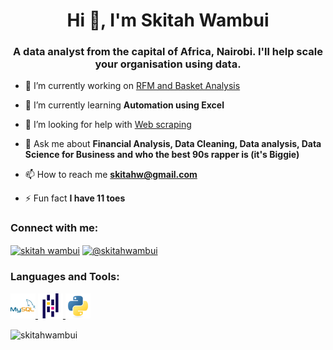 <h1 align="center">Hi 👋, I'm Skitah Wambui</h1>
<h3 align="center">A data analyst from the capital of Africa, Nairobi. I'll help scale your organisation using data.</h3>

- 🔭 I’m currently working on [RFM and Basket Analysis](https://github.com/SkitahWambui/RFM-BASKET-ANALYSIS-USING-SQL)

- 🌱 I’m currently learning **Automation using Excel**

- 🤝 I’m looking for help with [Web scraping](https://github.com/SkitahWambui/Webscraping-with-Power-BI)

- 💬 Ask me about **Financial Analysis, Data Cleaning, Data analysis, Data Science for Business and who the best 90s rapper is (it's Biggie)**

- 📫 How to reach me **skitahw@gmail.com**

- ⚡ Fun fact **I have 11 toes**

<h3 align="left">Connect with me:</h3>
<p align="left">
<a href="https://linkedin.com/in/skitah wambui" target="blank"><img align="center" src="https://raw.githubusercontent.com/rahuldkjain/github-profile-readme-generator/master/src/images/icons/Social/linked-in-alt.svg" alt="skitah wambui" height="30" width="40" /></a>
<a href="https://medium.com/@skitahwambui" target="blank"><img align="center" src="https://raw.githubusercontent.com/rahuldkjain/github-profile-readme-generator/master/src/images/icons/Social/medium.svg" alt="@skitahwambui" height="30" width="40" /></a>
</p>

<h3 align="left">Languages and Tools:</h3>
<p align="left"> <a href="https://www.mysql.com/" target="_blank" rel="noreferrer"> <img src="https://raw.githubusercontent.com/devicons/devicon/master/icons/mysql/mysql-original-wordmark.svg" alt="mysql" width="40" height="40"/> </a> <a href="https://pandas.pydata.org/" target="_blank" rel="noreferrer"> <img src="https://raw.githubusercontent.com/devicons/devicon/2ae2a900d2f041da66e950e4d48052658d850630/icons/pandas/pandas-original.svg" alt="pandas" width="40" height="40"/> </a> <a href="https://www.python.org" target="_blank" rel="noreferrer"> <img src="https://raw.githubusercontent.com/devicons/devicon/master/icons/python/python-original.svg" alt="python" width="40" height="40"/> </a> </p>

<p><img align="center" src="https://github-readme-stats.vercel.app/api/top-langs?username=skitahwambui&show_icons=true&locale=en&layout=compact" alt="skitahwambui" /></p>


<!--
**SkitahWambui/SkitahWambui** is a ✨ _special_ ✨ repository because its `README.md` (this file) appears on your GitHub profile.

Here are some ideas to get you started:

- 🔭 I’m currently working on ...
- 🌱 I’m currently learning ...
- 👯 I’m looking to collaborate on ...
- 🤔 I’m looking for help with ...
- 💬 Ask me about ...
- 📫 How to reach me: ...
- 😄 Pronouns: ...
- ⚡ Fun fact: ...
-->
